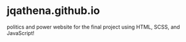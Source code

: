 # jqathena.github.io
politics and power website for the final project using HTML, SCSS, and JavaScript!
